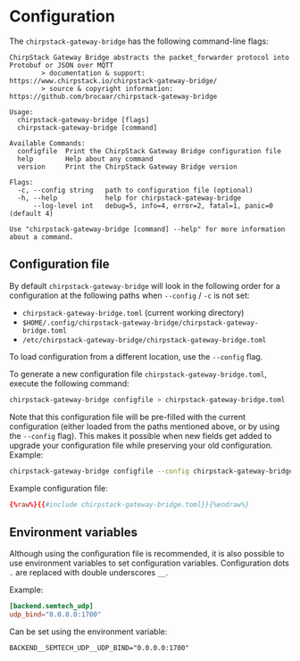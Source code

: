 # Configuration

The `chirpstack-gateway-bridge` has the following command-line flags:

```text
ChirpStack Gateway Bridge abstracts the packet_forwarder protocol into Protobuf or JSON over MQTT
        > documentation & support: https://www.chirpstack.io/chirpstack-gateway-bridge/
        > source & copyright information: https://github.com/brocaar/chirpstack-gateway-bridge

Usage:
  chirpstack-gateway-bridge [flags]
  chirpstack-gateway-bridge [command]

Available Commands:
  configfile  Print the ChirpStack Gateway Bridge configuration file
  help        Help about any command
  version     Print the ChirpStack Gateway Bridge version

Flags:
  -c, --config string   path to configuration file (optional)
  -h, --help            help for chirpstack-gateway-bridge
      --log-level int   debug=5, info=4, error=2, fatal=1, panic=0 (default 4)

Use "chirpstack-gateway-bridge [command] --help" for more information about a command.
```

## Configuration file

By default `chirpstack-gateway-bridge` will look in the following order for a
configuration at the following paths when `--config` / `-c` is not set:

* `chirpstack-gateway-bridge.toml` (current working directory)
* `$HOME/.config/chirpstack-gateway-bridge/chirpstack-gateway-bridge.toml`
* `/etc/chirpstack-gateway-bridge/chirpstack-gateway-bridge.toml`

To load configuration from a different location, use the `--config` flag.

To generate a new configuration file `chirpstack-gateway-bridge.toml`, execute the following command:

```bash
chirpstack-gateway-bridge configfile > chirpstack-gateway-bridge.toml
```

Note that this configuration file will be pre-filled with the current configuration
(either loaded from the paths mentioned above, or by using the `--config` flag).
This makes it possible when new fields get added to upgrade your configuration file
while preserving your old configuration. Example:

```bash
chirpstack-gateway-bridge configfile --config chirpstack-gateway-bridge-old.toml > chirpstack-gateway-bridge-new.toml
```

Example configuration file:

```toml
{%raw%}{{#include chirpstack-gateway-bridge.toml}}{%endraw%}
```

## Environment variables

Although using the configuration file is recommended, it is also possible
to use environment variables to set configuration variables. Configuration 
dots `.` are replaced with double underscores `__`.

Example:

```toml
[backend.semtech_udp]
udp_bind="0.0.0.0:1700"
```

Can be set using the environment variable:

```text
BACKEND__SEMTECH_UDP__UDP_BIND="0.0.0.0:1700"
```

